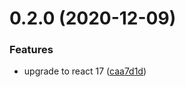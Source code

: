 # 0.2.0 (2020-12-09)


### Features

* upgrade to react 17 ([caa7d1d](https://github.com/phatnguyenuit/create-react-app-typescript-template/commit/caa7d1da82e57bc5e29bf02e048f5d0da6556971))


